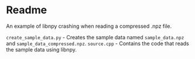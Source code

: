 # Readme
An example of libnpy crashing when reading a compressed .npz file.

`create_sample_data.py` - Creates the sample data named `sample_data.npz` and `sample_data_compressed.npz`.
`source.cpp` - Contains the code that reads the sample data using libnpy.